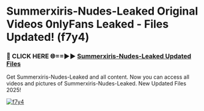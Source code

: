 # Summerxiris-Nudes-Leaked Original Videos 0nlyFans Leaked - Files Updated! (f7y4)

<h3>🔴 CLICK HERE 🌐==►► <a href="https://tinyurl.com/4mcuefdz" rel="nofollow">Summerxiris-Nudes-Leaked Updated Files</a></h3>

Get Summerxiris-Nudes-Leaked and all content. Now you can access all videos and pictures of Summerxiris-Nudes-Leaked. New Updated Files 2025!

[![f7y4](https://i.imgur.com/StAQSOY.gif)](https://tinyurl.com/4mcuefdz)
